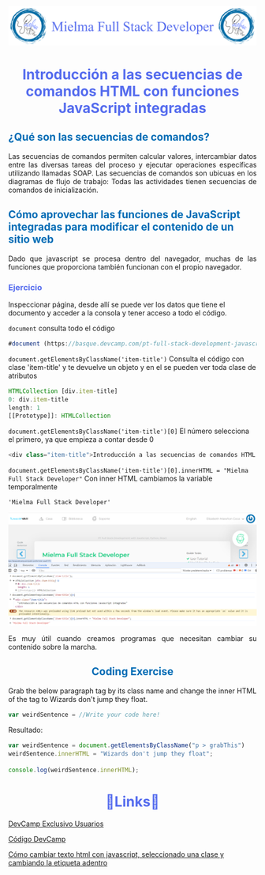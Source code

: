 ![Logo Mielma](Logo/Logo_Encabezado.png)

# <center><b><font color="#556CEE">Introducción a las secuencias de comandos HTML con funciones JavaScript integradas</font></b>

## <b><font color="#006cb5">¿Qué son las secuencias de comandos?</font></b>

<p style="text-align: justify;">
Las secuencias de comandos permiten calcular valores, intercambiar datos entre las diversas tareas del proceso y ejecutar operaciones específicas utilizando llamadas SOAP. Las secuencias de comandos son ubicuas en los diagramas de flujo de trabajo: Todas las actividades tienen secuencias de comandos de inicialización.

## <b><font color="#006cb5">Cómo aprovechar las funciones de JavaScript integradas para modificar el contenido de un sitio web</font></b>

<p style="text-align: justify;">
Dado que javascript se procesa dentro del navegador, muchas de las funciones que proporciona también funcionan con el propio navegador.

### <font color="#556CEE">Ejercicio</font>

Inspeccionar página, desde allí se puede ver los datos que tiene el documento y acceder a la consola y tener acceso a todo el código.

`document` consulta todo el código
```js
#document (https://basque.devcamp.com/pt-full-stack-development-javascript-python-react/guide/introduction-html-scripting-built-javascript-functions)<!DOCTYPE html><html>​<head>​…​</head>​<body>​…​</body>​</html>​
```

`document.getElementsByClassName('item-title')` Consulta el código con clase 'item-title' y te devuelve un objeto y en el se pueden ver toda clase de atributos
```js
HTMLCollection [div.item-title]
0: div.item-title
length: 1
[[Prototype]]: HTMLCollection
```
`document.getElementsByClassName('item-title')[0]` El número selecciona el primero, ya que empieza a contar desde 0
```js
<div class="item-title">Introducción a las secuencias de comandos HTML con funciones JavaScript integradas</div>
```
`document.getElementsByClassName('item-title')[0].innerHTML = "Mielma Full Stack Developer"` Con inner HTML cambiamos la variable temporalmente
```
'Mielma Full Stack Developer'
```
![Cambiar datos HTML](image/Cambias_Datos_HTML.png)

<p style="text-align: justify;">
Es muy útil cuando creamos programas que necesitan cambiar su contenido sobre la marcha.


<p style="text-align: justify;">

## <center><b><font color="#006cb5">Coding Exercise</font></b>
Grab the below paragraph tag by its class name and change the inner HTML of the tag to Wizards don't jump they float.
```js
var weirdSentence = //Write your code here!
```
Resultado:
```js
var weirdSentence = document.getElementsByClassName("p > grabThis")
weirdSentence.innerHTML = "Wizards don't jump they float";

console.log(weirdSentence.innerHTML);
```


# <center><b><font color="#556CEE">🔗Links🔗</font></b>

[DevCamp Exclusivo Usuarios](https://basque.devcamp.com/pt-full-stack-development-javascript-python-react/guide/introduction-html-scripting-built-javascript-functions)  

[Código DevCamp](https://github.com/rails-camp/javascript-programming/blob/master/section_d_97_built_in_functions.js)

<!-- [Código Mielma]() -->
[Cómo cambiar texto html con javascript, seleccionado una clase y cambiando la etiqueta adentro](https://es.stackoverflow.com/questions/339708/c%C3%B3mo-cambiar-texto-html-con-javascript-seleccionado-una-clase-y-cambiando-la-et)
